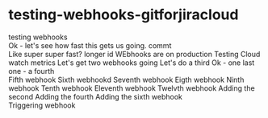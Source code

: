 # testing-webhooks-gitforjiracloud
testing webhooks    
Ok - let's see how fast this gets us going.
commt   
Like super super fast?
longer id
WEbhooks are on production
Testing Cloud watch metrics
Let's get two webhooks going
Let's do a third
Ok - one last one - a fourth    
Fifth webhook
Sixth webhookd
Seventh webhook
Eigth webhook
Ninth webhook
Tenth webhook
Eleventh webhook
Twelvth webhook 
Adding the second
Adding the fourth 
Adding the sixth webhook  
Triggering webhook
